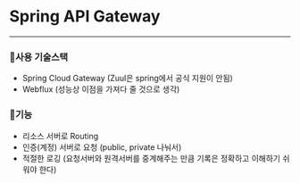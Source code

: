 # Spring API Gateway

--------------------------
### 🔸사용 기술스택
- Spring Cloud Gateway (Zuul은 spring에서 공식 지원이 안됨)
- Webflux (성능상 이점을 가져다 줄 것으로 생각)

### 🔸기능
- 리소스 서버로 Routing
- 인증(계정) 서버로 요청 (public, private 나눠서)
- 적절한 로깅 (요청서버와 원격서버를 중계해주는 만큼 기록은 정확하고 이해하기 쉬워야 한다)


